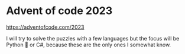# Advent of code 2023
https://adventofcode.com/2023

I will try to solve the puzzles with a few languages but the focus will be Python 🐍 or C#, because these are the only ones I somewhat know.
